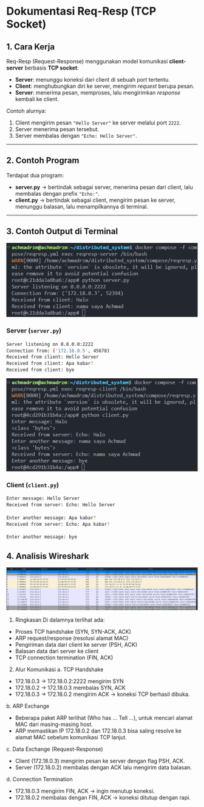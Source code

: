 # Dokumentasi Req-Resp (TCP Socket)

## 1. Cara Kerja
Req-Resp (Request-Response) menggunakan model komunikasi **client-server** berbasis **TCP socket**:
- **Server**: menunggu koneksi dari client di sebuah port tertentu.
- **Client**: menghubungkan diri ke server, mengirim *request* berupa pesan.
- **Server**: menerima pesan, memproses, lalu mengirimkan *response* kembali ke client.

Contoh alurnya:
1. Client mengirim pesan `"Hello Server"` ke server melalui port `2222`.
2. Server menerima pesan tersebut.
3. Server membalas dengan `"Echo: Hello Server"`.

---

## 2. Contoh Program
Terdapat dua program:
- **server.py** → bertindak sebagai server, menerima pesan dari client, lalu membalas dengan prefix `"Echo:"`.
- **client.py** → bertindak sebagai client, mengirim pesan ke server, menunggu balasan, lalu menampilkannya di terminal.

---

## 3. Contoh Output di Terminal

![Output Server](dokumentasi/reqresp/server.png)  
### Server (`server.py`)
```bash
Server listening on 0.0.0.0:2222
Connection from: ('172.18.0.5', 45678)
Received from client: Hello Server
Received from client: Apa kabar?
Received from client: bye
```

![Output Client](dokumentasi/reqresp/client.png)  
### Client (`client.py`)
```bash
Enter message: Hello Server
Received from server: Echo: Hello Server

Enter another message: Apa kabar?
Received from server: Echo: Apa kabar?

Enter another message: bye
```

## 4. Analisis Wireshark

![Wireshark](dokumentasi/reqresp/wireshark.png)

1. Ringkasan
Di dalamnya terlihat ada:
- Proses TCP handshake (SYN, SYN-ACK, ACK)
- ARP request/response (resolusi alamat MAC)
- Pengiriman data dari client ke server (PSH, ACK)
- Balasan data dari server ke client
- TCP connection termination (FIN, ACK)

2. Alur Komunikasi
a. TCP Handshake
- 172.18.0.3 → 172.18.0.2:2222 mengirim SYN
- 172.18.0.2 → 172.18.0.3 membalas SYN, ACK
- 172.18.0.3 → 172.18.0.2 mengirim ACK → koneksi TCP berhasil dibuka.

b. ARP Exchange
- Beberapa paket ARP terlihat (Who has ... Tell ...), untuk mencari alamat MAC dari masing-masing host.
- ARP memastikan IP 172.18.0.2 dan 172.18.0.3 bisa saling resolve ke alamat MAC sebelum komunikasi TCP lanjut.

c. Data Exchange (Request-Response)
- Client (172.18.0.3) mengirim pesan ke server dengan flag PSH, ACK.
- Server (172.18.0.2) membalas dengan ACK lalu mengirim data balasan.

d. Connection Termination
- 172.18.0.3 mengirim FIN, ACK → ingin menutup koneksi.
- 172.18.0.2 membalas dengan FIN, ACK → koneksi ditutup dengan rapi.